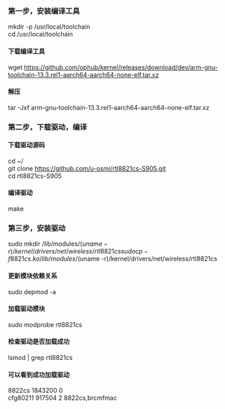 ### 第一步，安装编译工具
mkdir -p /usr/local/toolchain  
cd /usr/local/toolchain
#### 下载编译工具
wget https://github.com/ophub/kernel/releases/download/dev/arm-gnu-toolchain-13.3.rel1-aarch64-aarch64-none-elf.tar.xz
#### 解压
tar -Jxf arm-gnu-toolchain-13.3.rel1-aarch64-aarch64-none-elf.tar.xz

### 第二步，下载驱动，编译
#### 下载驱动源码
cd ~/  
git clone https://github.com/u-osmi/rtl8821cs-S905.git  
cd rtl8821cs-S905
#### 编译驱动
make


### 第三步，安装驱动
sudo mkdir /lib/modules/$(uname -r)/kernel/drivers/net/wireless/rtl8821cs  
sudo cp -f 8821cs.ko /lib/modules/$(uname -r)/kernel/drivers/net/wireless/rtl8821cs
#### 更新模块依赖关系
sudo depmod -a
#### 加载驱动模块
sudo modprobe rtl8821cs
#### 检查驱动是否加载成功
lsmod | grep rtl8821cs
#### 可以看到成功加载驱动
8822cs               1843200  0  
cfg80211              917504  2 8822cs,brcmfmac
